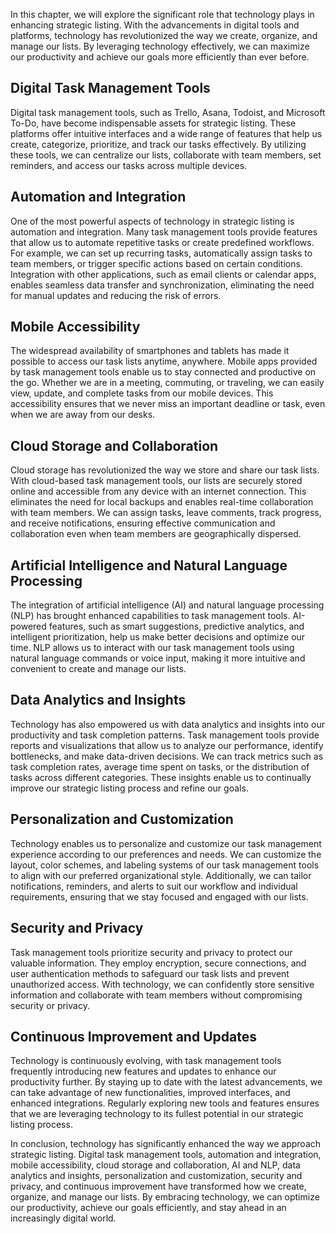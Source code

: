 
In this chapter, we will explore the significant role that technology plays in enhancing strategic listing. With the advancements in digital tools and platforms, technology has revolutionized the way we create, organize, and manage our lists. By leveraging technology effectively, we can maximize our productivity and achieve our goals more efficiently than ever before.

**Digital Task Management Tools**
---------------------------------

Digital task management tools, such as Trello, Asana, Todoist, and Microsoft To-Do, have become indispensable assets for strategic listing. These platforms offer intuitive interfaces and a wide range of features that help us create, categorize, prioritize, and track our tasks effectively. By utilizing these tools, we can centralize our lists, collaborate with team members, set reminders, and access our tasks across multiple devices.

**Automation and Integration**
------------------------------

One of the most powerful aspects of technology in strategic listing is automation and integration. Many task management tools provide features that allow us to automate repetitive tasks or create predefined workflows. For example, we can set up recurring tasks, automatically assign tasks to team members, or trigger specific actions based on certain conditions. Integration with other applications, such as email clients or calendar apps, enables seamless data transfer and synchronization, eliminating the need for manual updates and reducing the risk of errors.

**Mobile Accessibility**
------------------------

The widespread availability of smartphones and tablets has made it possible to access our task lists anytime, anywhere. Mobile apps provided by task management tools enable us to stay connected and productive on the go. Whether we are in a meeting, commuting, or traveling, we can easily view, update, and complete tasks from our mobile devices. This accessibility ensures that we never miss an important deadline or task, even when we are away from our desks.

**Cloud Storage and Collaboration**
-----------------------------------

Cloud storage has revolutionized the way we store and share our task lists. With cloud-based task management tools, our lists are securely stored online and accessible from any device with an internet connection. This eliminates the need for local backups and enables real-time collaboration with team members. We can assign tasks, leave comments, track progress, and receive notifications, ensuring effective communication and collaboration even when team members are geographically dispersed.

**Artificial Intelligence and Natural Language Processing**
-----------------------------------------------------------

The integration of artificial intelligence (AI) and natural language processing (NLP) has brought enhanced capabilities to task management tools. AI-powered features, such as smart suggestions, predictive analytics, and intelligent prioritization, help us make better decisions and optimize our time. NLP allows us to interact with our task management tools using natural language commands or voice input, making it more intuitive and convenient to create and manage our lists.

**Data Analytics and Insights**
-------------------------------

Technology has also empowered us with data analytics and insights into our productivity and task completion patterns. Task management tools provide reports and visualizations that allow us to analyze our performance, identify bottlenecks, and make data-driven decisions. We can track metrics such as task completion rates, average time spent on tasks, or the distribution of tasks across different categories. These insights enable us to continually improve our strategic listing process and refine our goals.

**Personalization and Customization**
-------------------------------------

Technology enables us to personalize and customize our task management experience according to our preferences and needs. We can customize the layout, color schemes, and labeling systems of our task management tools to align with our preferred organizational style. Additionally, we can tailor notifications, reminders, and alerts to suit our workflow and individual requirements, ensuring that we stay focused and engaged with our lists.

**Security and Privacy**
------------------------

Task management tools prioritize security and privacy to protect our valuable information. They employ encryption, secure connections, and user authentication methods to safeguard our task lists and prevent unauthorized access. With technology, we can confidently store sensitive information and collaborate with team members without compromising security or privacy.

**Continuous Improvement and Updates**
--------------------------------------

Technology is continuously evolving, with task management tools frequently introducing new features and updates to enhance our productivity further. By staying up to date with the latest advancements, we can take advantage of new functionalities, improved interfaces, and enhanced integrations. Regularly exploring new tools and features ensures that we are leveraging technology to its fullest potential in our strategic listing process.

In conclusion, technology has significantly enhanced the way we approach strategic listing. Digital task management tools, automation and integration, mobile accessibility, cloud storage and collaboration, AI and NLP, data analytics and insights, personalization and customization, security and privacy, and continuous improvement have transformed how we create, organize, and manage our lists. By embracing technology, we can optimize our productivity, achieve our goals efficiently, and stay ahead in an increasingly digital world.
